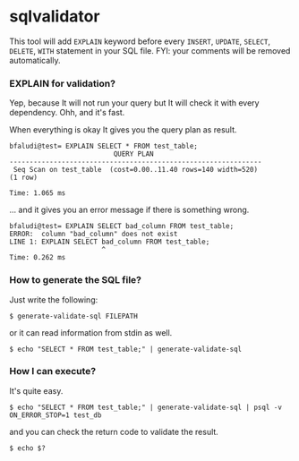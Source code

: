# sqlvalidator

This tool will add `EXPLAIN` keyword before every `INSERT`, `UPDATE`, `SELECT`, `DELETE`, `WITH` statement in your SQL file. FYI: your comments will be removed automatically.

### EXPLAIN for validation?

Yep, because It will not run your query but It will check it with every dependency. Ohh, and it's fast.

When everything is okay It gives you the query plan as result.

	bfaludi@test= EXPLAIN SELECT * FROM test_table;
	                          QUERY PLAN                           
	---------------------------------------------------------------
	 Seq Scan on test_table  (cost=0.00..11.40 rows=140 width=520)
	(1 row)
	
	Time: 1.065 ms

... and it gives you an error message if there is something wrong.

	bfaludi@test= EXPLAIN SELECT bad_column FROM test_table;
	ERROR:  column "bad_column" does not exist
	LINE 1: EXPLAIN SELECT bad_column FROM test_table;
	                       ^
	Time: 0.262 ms
	
### How to generate the SQL file?

Just write the following:

	$ generate-validate-sql FILEPATH

or it can read information from stdin as well.

	$ echo "SELECT * FROM test_table;" | generate-validate-sql 

### How I can execute?

It's quite easy.

	$ echo "SELECT * FROM test_table;" | generate-validate-sql | psql -v ON_ERROR_STOP=1 test_db
	
and you can check the return code to validate the result.

	$ echo $?
